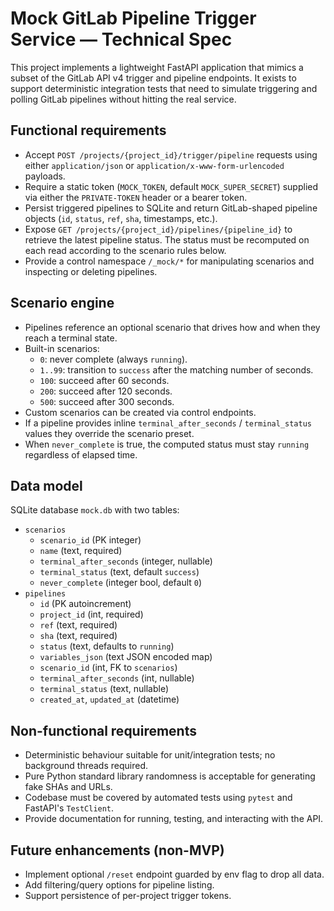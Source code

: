 # Mock GitLab Pipeline Trigger Service — Technical Spec

This project implements a lightweight FastAPI application that mimics a subset of the GitLab API v4 trigger and pipeline endpoints. It exists to support deterministic integration tests that need to simulate triggering and polling GitLab pipelines without hitting the real service.

## Functional requirements

- Accept `POST /projects/{project_id}/trigger/pipeline` requests using either `application/json` or `application/x-www-form-urlencoded` payloads.
- Require a static token (`MOCK_TOKEN`, default `MOCK_SUPER_SECRET`) supplied via either the `PRIVATE-TOKEN` header or a bearer token.
- Persist triggered pipelines to SQLite and return GitLab-shaped pipeline objects (`id`, `status`, `ref`, `sha`, timestamps, etc.).
- Expose `GET /projects/{project_id}/pipelines/{pipeline_id}` to retrieve the latest pipeline status. The status must be recomputed on each read according to the scenario rules below.
- Provide a control namespace `/_mock/*` for manipulating scenarios and inspecting or deleting pipelines.

## Scenario engine

- Pipelines reference an optional scenario that drives how and when they reach a terminal state.
- Built-in scenarios:
  - `0`: never complete (always `running`).
  - `1..99`: transition to `success` after the matching number of seconds.
  - `100`: succeed after 60 seconds.
  - `200`: succeed after 120 seconds.
  - `500`: succeed after 300 seconds.
- Custom scenarios can be created via control endpoints.
- If a pipeline provides inline `terminal_after_seconds` / `terminal_status` values they override the scenario preset.
- When `never_complete` is true, the computed status must stay `running` regardless of elapsed time.

## Data model

SQLite database `mock.db` with two tables:

- `scenarios`
  - `scenario_id` (PK integer)
  - `name` (text, required)
  - `terminal_after_seconds` (integer, nullable)
  - `terminal_status` (text, default `success`)
  - `never_complete` (integer bool, default `0`)
- `pipelines`
  - `id` (PK autoincrement)
  - `project_id` (int, required)
  - `ref` (text, required)
  - `sha` (text, required)
  - `status` (text, defaults to `running`)
  - `variables_json` (text JSON encoded map)
  - `scenario_id` (int, FK to `scenarios`)
  - `terminal_after_seconds` (int, nullable)
  - `terminal_status` (text, nullable)
  - `created_at`, `updated_at` (datetime)

## Non-functional requirements

- Deterministic behaviour suitable for unit/integration tests; no background threads required.
- Pure Python standard library randomness is acceptable for generating fake SHAs and URLs.
- Codebase must be covered by automated tests using `pytest` and FastAPI's `TestClient`.
- Provide documentation for running, testing, and interacting with the API.

## Future enhancements (non-MVP)

- Implement optional `/reset` endpoint guarded by env flag to drop all data.
- Add filtering/query options for pipeline listing.
- Support persistence of per-project trigger tokens.

